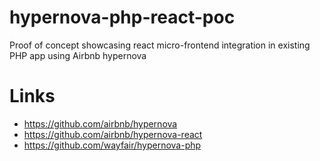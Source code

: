 # hypernova-php-react-poc
Proof of concept showcasing react micro-frontend integration in existing PHP app using Airbnb hypernova

# Links
* https://github.com/airbnb/hypernova
* https://github.com/airbnb/hypernova-react
* https://github.com/wayfair/hypernova-php

